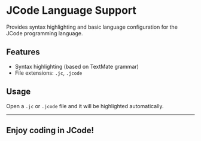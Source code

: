 # JCode Language Support

Provides syntax highlighting and basic language configuration for the JCode programming language.

## Features

- Syntax highlighting (based on TextMate grammar)
- File extensions: `.jc`, `.jcode`

## Usage

Open a `.jc` or `.jcode` file and it will be highlighted automatically.

---

## Enjoy coding in JCode!
